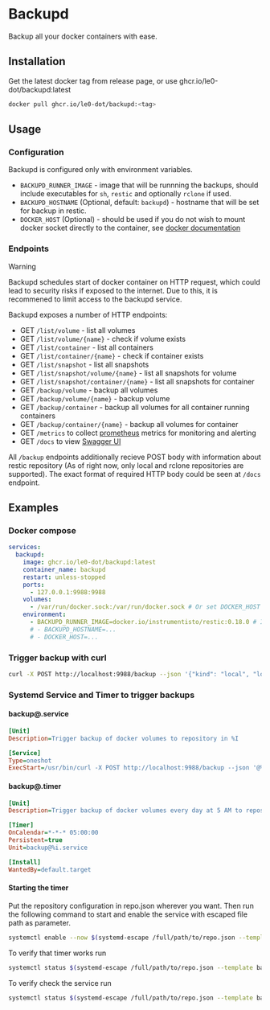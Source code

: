 # Backupd

Backup all your docker containers with ease.

## Installation

Get the latest docker tag from release page, or use ghcr.io/le0-dot/backupd:latest
```sh
docker pull ghcr.io/le0-dot/backupd:<tag>
```

## Usage

### Configuration

Backupd is configured only with environment variables.

- `BACKUPD_RUNNER_IMAGE` - image that will be runnning the backups, should include executables for `sh`, `restic` and optionally `rclone` if used.
- `BACKUPD_HOSTNAME` (Optional, default: `backupd`) - hostname that will be set for backup in restic.
- `DOCKER_HOST` (Optional) - should be used if you do not wish to mount docker socket directly to the container, see [docker documentation](https://docs.docker.com/reference/cli/docker/#environment-variables)


### Endpoints

> [!WARNING]
> Backupd schedules start of docker container on HTTP request, which could lead to security risks if exposed to the internet. Due to this, it is recommened to limit access to the backupd service.

Backupd exposes a number of HTTP endpoints:
- GET `/list/volume` - list all volumes
- GET `/list/volume/{name}` - check if volume exists
- GET `/list/container` - list all containers
- GET `/list/container/{name}` - check if container exists
- GET `/list/snapshot` - list all snapshots
- GET `/list/snapshot/volume/{name}` - list all snapshots for volume
- GET `/list/snapshot/container/{name}` - list all snapshots for container
- GET `/backup/volume` - backup all volumes
- GET `/backup/volume/{name}` - backup volume
- GET `/backup/container` - backup all volumes for all container running containers
- GET `/backup/container/{name}` - backup all volumes for container
- GET `/metrics` to collect [prometheus](https://prometheus.io) metrics for monitoring and alerting
- GET `/docs` to view [Swagger UI](https://swagger.io/tools/swagger-ui)

All `/backup` endpoints additionally recieve POST body with information about restic repository (As of right now, only local and rclone repositories are supported). The exact format of required HTTP body could be seen at `/docs` endpoint.

## Examples

### Docker compose
```yaml file=compose.yaml
services:
  backupd:
    image: ghcr.io/le0-dot/backupd:latest
    container_name: backupd
    restart: unless-stopped
    ports:
      - 127.0.0.1:9988:9988
    volumes:
      - /var/run/docker.sock:/var/run/docker.sock # Or set DOCKER_HOST
    environment:
      - BACKUPD_RUNNER_IMAGE=docker.io/instrumentisto/restic:0.18.0 # Includes restic and rclone
      # - BACKUPD_HOSTNAME=...
      # - DOCKER_HOST=...
```

### Trigger backup with curl
```sh
curl -X POST http://localhost:9988/backup --json '{"kind": "local", "location": "local:/location/of/restic/repository", "password": "password-to-restic-repository"}'
```

### Systemd Service and Timer to trigger backups

#### backup@.service

```ini file=backup@.service
[Unit]
Description=Trigger backup of docker volumes to repository in %I

[Service]
Type=oneshot
ExecStart=/usr/bin/curl -X POST http://localhost:9988/backup --json '@%I'
```

#### backup@.timer

```ini file=backup@.timer
[Unit]
Description=Trigger backup of docker volumes every day at 5 AM to repository in %I

[Timer]
OnCalendar=*-*-* 05:00:00
Persistent=true
Unit=backup@%i.service

[Install]
WantedBy=default.target
```

#### Starting the timer
Put the repository configuration in repo.json wherever you want. Then run the following command to start and enable the service with escaped file path as parameter.
```sh
systemctl enable --now $(systemd-escape /full/path/to/repo.json --template backup@.timer)
```

To verify that timer works run
```sh
systemctl status $(systemd-escape /full/path/to/repo.json --template backup@.timer)
```

To verify check the service run
```sh
systemctl status $(systemd-escape /full/path/to/repo.json --template backup@.service)
```
